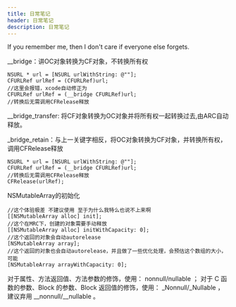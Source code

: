 ```yaml
---
title: 日常笔记
header: 日常笔记
description: 日常笔记
---
```


If you remember me, then I don't care if everyone else forgets.

__bridge：讲OC对象转换为CF对象，不转换所有权

	NSURL * url = [NSURL urlWithString: @""];
	CFURLRef urlRef = (CFURLRef)url;
	//这里会报错，xcode自动修正为
	CFURLRef urlRef = (__bridge CFURLRef)url;
	//转换后无需调用CFRelease释放

__bridge_transfer: 将CF对象转换为OC对象并将所有权一起转换过去,由ARC自动释放。

_bridge_retain：与上一关键字相反，将OC对象转换为CF对象，并转换所有权，调用CFRelease释放

	NSURL * url = [NSURL urlWithString: @""];
	CFURLRef urlRef = (__bridge CFURLRef)url;
	//转换后无需调用CFRelease释放
	CFRelease(urlRef);
	
NSMutableArray的初始化

	//这个体验极差 不建议使用 至于为什么我特么也说不上来啊
	[[NSMutableArray alloc] init];
	//这个在MRC下，创建的对象需要手动释放
	[[NSMutableArray alloc] initWithCapacity: 0];
	//这个返回的对象会自动autorelease
	[NSMutableArray array];
	//这个返回的对象也会自动autorelease，并且做了一些优化处理，会预估这个数组的大小，可能
	[NSMutableArray arrayWithCapacity: 0];
	
对于属性、方法返回值、方法参数的修饰，使用： nonnull/nullable ；
对于 C 函数的参数、Block 的参数、Block 返回值的修饰，使用： \_Nonnull/\_Nullable ， 建议弃用 __nonnull/__nullable 。